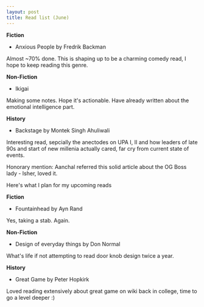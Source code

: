 ```yaml
---
layout: post
title: Read list (June)
---
```


<strong> Fiction </strong>
- Anxious People by Fredrik Backman

Almost ~70% done. This is shaping up to be a charming comedy read, I hope to keep reading this genre. 

<strong> Non-Fiction </strong>
- Ikigai  

Making some notes. Hope it's actionable. Have already written about the emotional intelligence part.

<strong> History </strong>
- Backstage by Montek Singh Ahuliwali

Interesting read, sepcially the anectodes on UPA I, II and how leaders of late 90s and start of new millenia actually cared, far cry from current state of events.

Honorary mention: Aanchal referred this solid article about the OG Boss lady - Isher, loved it. 
<link rel="Link" href="https://bhowmick-34728.medium.com/boss-lady-8-isher-judge-ahluwalia-98cbdb2ea75a
">

Here's what I plan for my upcoming reads

<strong> Fiction </strong>
- Fountainhead by Ayn Rand

Yes, taking a stab. Again.

<strong> Non-Fiction </strong>
- Design of everyday things by Don Normal

What's life if not attempting to read door knob design twice a year.

<strong> History </strong>
- Great Game by Peter Hopkirk

Loved reading extensively about great game on wiki back in college, time to go a level deeper :)
